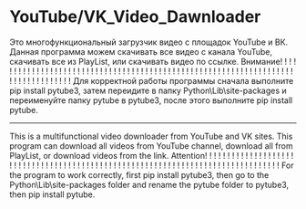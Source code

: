 # YouTube/VK_Video_Dawnloader
Это многофункциональный загрузчик видео с площадок YouTube и ВК.
Данная программа можем скачивать все видео с канала YouTube, скачивать все из PlayList, или скачивать видео по ссылке. 
Внимание! ! ! ! ! ! ! ! ! ! ! ! ! ! ! ! ! ! ! ! ! ! ! ! ! ! ! ! ! ! ! ! ! ! ! ! ! ! ! ! ! ! ! ! ! ! ! ! ! ! ! ! ! ! ! ! ! ! ! ! ! ! ! ! ! ! ! ! ! ! ! ! ! ! ! ! ! ! ! ! !
Для корректной работы программы сначала выполните pip install pytube3, затем переидите в папку Python\Lib\site-packages и переименуйте папку pytube в pytube3, после этого выполните pip install pytube. 
_________________________________________________________________________________________________________________________________________________________________________

This is a multifunctional video downloader from YouTube and VK sites.
This program can download all videos from YouTube channel, download all from PlayList, or download videos from the link.
Attention! ! ! ! ! ! ! ! ! ! ! ! ! ! ! ! ! ! ! ! ! ! ! ! ! ! ! ! ! ! ! ! ! ! ! ! ! ! ! ! ! ! ! ! ! ! ! ! ! ! ! ! ! ! ! ! ! ! ! ! ! ! ! ! ! ! ! ! ! ! ! ! ! ! ! ! ! ! ! ! 
For the program to work correctly, first pip install pytube3, then go to the Python\Lib\site-packages folder and rename the pytube folder to pytube3, then pip install pytube.
